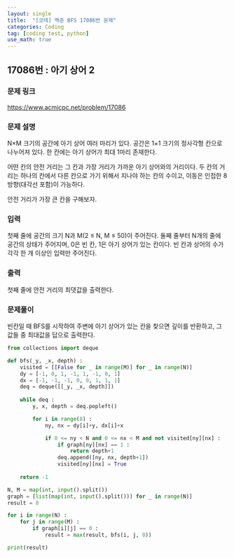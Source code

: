 ```yaml
---
layout: single
title:  "[코테] 백준 BFS 17086번 문제"
categories: Coding
tag: [coding test, python]
use_math: true
---
```


## 17086번 : 아기 상어 2
### 문제 링크
<https://www.acmicpc.net/problem/17086>

### 문제 설명
N×M 크기의 공간에 아기 상어 여러 마리가 있다. 공간은 1×1 크기의 정사각형 칸으로 나누어져 있다. 한 칸에는 아기 상어가 최대 1마리 존재한다.

어떤 칸의 안전 거리는 그 칸과 가장 거리가 가까운 아기 상어와의 거리이다. 두 칸의 거리는 하나의 칸에서 다른 칸으로 가기 위해서 지나야 하는 칸의 수이고, 이동은 인접한 8방향(대각선 포함)이 가능하다.

안전 거리가 가장 큰 칸을 구해보자. 

### 입력
첫째 줄에 공간의 크기 N과 M(2 ≤ N, M ≤ 50)이 주어진다. 둘째 줄부터 N개의 줄에 공간의 상태가 주어지며, 0은 빈 칸, 1은 아기 상어가 있는 칸이다. 빈 칸과 상어의 수가 각각 한 개 이상인 입력만 주어진다.

### 출력
첫째 줄에 안전 거리의 최댓값을 출력한다.

### 문제풀이
빈칸일 때 BFS를 시작하여 주변에 아기 상어가 있는 칸을 찾으면 깊이를 반환하고, 그 값들 중 최대값을 답으로 출력한다.

```python
from collections import deque

def bfs(_y, _x, depth) :
    visited = [[False for _ in range(M)] for _ in range(N)]
    dy = [-1, 0, 1, -1, 1, -1, 0, 1]
    dx = [-1, -1, -1, 0, 0, 1, 1, 1]
    deq = deque([[_y, _x, depth]])
    
    while deq :
        y, x, depth = deq.popleft()

        for i in range(8) :
            ny, nx = dy[i]+y, dx[i]+x

            if 0 <= ny < N and 0 <= nx < M and not visited[ny][nx] :
                if graph[ny][nx] == 1 :
                    return depth+1               
                deq.append([ny, nx, depth+1])
                visited[ny][nx] = True
    
    return -1

N, M = map(int, input().split())
graph = [list(map(int, input().split())) for _ in range(N)]
result = 0 

for i in range(N) :
    for j in range(M) :
        if graph[i][j] == 0 : 
            result = max(result, bfs(i, j, 0))

print(result)
```
